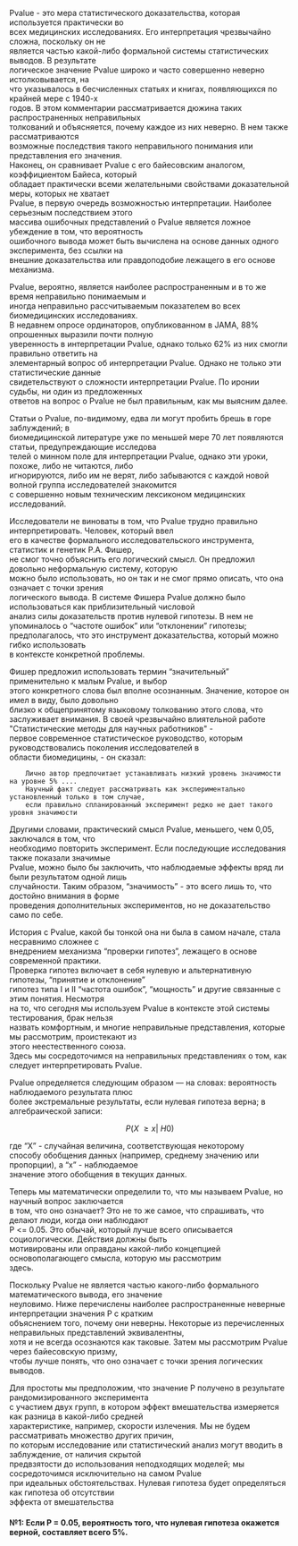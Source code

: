 Pvalue - это мера статистического доказательства, которая используется практически во  
всех медицинских исследованиях. Его интерпретация чрезвычайно сложна, поскольку он не  
является частью какой-либо формальной системы статистических выводов. В результате  
логическое значение Pvalue широко и часто совершенно неверно истолковывается, на  
что указывалось в бесчисленных статьях и книгах, появляющихся по крайней мере с 1940-х  
годов. В этом комментарии рассматривается дюжина таких распространенных неправильных  
толкований и объясняется, почему каждое из них неверно. В нем также рассматриваются  
возможные последствия такого неправильного понимания или представления его значения.  
Наконец, он сравнивает Pvalue с его байесовским аналогом, коэффициентом Байеса, который  
обладает практически всеми желательными свойствами доказательной меры, которых не хватает  
Pvalue, в первую очередь возможностью интерпретации. Наиболее серьезным последствием этого  
массива ошибочных представлений о Pvalue является ложное убеждение в том, что вероятность  
ошибочного вывода может быть вычислена на основе данных одного эксперимента, без ссылки на  
внешние доказательства или правдоподобие лежащего в его основе механизма.  

Pvalue, вероятно, является наиболее распространенным и в то же время неправильно понимаемым и  
иногда неправильно рассчитываемым показателем во всех биомедицинских исследованиях.  
В недавнем опросе ординаторов, опубликованном в JAMA, 88% опрошенных выразили почти полную  
уверенность в интерпретации Pvalue, однако только 62% из них смогли правильно ответить на  
элементарный вопрос об интерпретации Pvalue. Однако не только эти статистические данные  
свидетельствуют о сложности интерпретации Pvalue. По иронии судьбы, ни один из предложенных  
ответов на вопрос о Pvalue не был правильным, как мы выясним далее.  

Статьи о Pvalue, по-видимому, едва ли могут пробить брешь в горе заблуждений; в  
биомедицинской литературе уже по меньшей мере 70 лет появляются статьи, предупреждающие исследова  
телей о минном поле для интерпретации Pvalue, однако эти уроки, похоже, либо не читаются, либо  
игнорируются, либо им не верят, либо забываются с каждой новой волной группа исследователей знакомится  
с совершенно новым техническим лексиконом медицинских исследований.  

Исследователи не виноваты в том, что Pvalue трудно правильно интерпретировать. Человек, который ввел  
его в качестве формального исследовательского инструмента, статистик и генетик Р.А. Фишер,  
не смог точно объяснить его логический смысл. Он предложил довольно неформальную систему, которую  
можно было использовать, но он так и не смог прямо описать, что она означает с точки зрения  
логического вывода. В системе Фишера Pvalue должно было использоваться как приблизительный числовой  
анализ силы доказательств против нулевой гипотезы. В нем не упоминалось о “частоте ошибок” или 
“отклонении” гипотезы; предполагалось, что это инструмент доказательства, который можно гибко использовать  
в контексте конкретной проблемы.  

Фишер предложил использовать термин “значительный” применительно к малым Pvalue, и выбор   
этого конкретного слова был вполне осознанным. Значение, которое он имел в виду, было довольно  
близко к общепринятому языковому толкованию этого слова, что заслуживает внимания. 
В своей чрезвычайно влиятельной работе "Статистические методы для научных работников" -  
первое современное статистическое руководство, которым руководствовались поколения исследователей в  
области биомедицины, - он сказал:  
```
    Лично автор предпочитает устанавливать низкий уровень значимости на уровне 5% ....  
    Научный факт следует рассматривать как экспериментально установленный только в том случае,  
    если правильно спланированный эксперимент редко не дает такого уровня значимости
```

Другими словами, практический смысл Pvalue, меньшего, чем 0,05, заключался в том, что  
необходимо повторить эксперимент. Если последующие исследования также показали значимые  
Pvalue, можно было бы заключить, что наблюдаемые эффекты вряд ли были результатом одной лишь  
случайности. Таким образом, “значимость” - это всего лишь то, что достойно внимания в форме  
проведения дополнительных экспериментов, но не доказательство само по себе.  

История с Pvalue, какой бы тонкой она ни была в самом начале, стала несравнимо сложнее с  
внедрением механизма “проверки гипотез”, лежащего в основе современной практики.  
Проверка гипотез включает в себя нулевую и альтернативную гипотезы, “принятие и отклонение”  
гипотез типа I и II “частота ошибок”, “мощность” и другие связанные с этим понятия. Несмотря  
на то, что сегодня мы используем Pvalue в контексте этой системы тестирования, брак нельзя  
назвать комфортным, и многие неправильные представления, которые мы рассмотрим, проистекают из  
этого неестественного союза.  
Здесь мы сосредоточимся на неправильных представлениях о том, как следует интерпретировать Pvalue.  

Pvalue определяется следующим образом — на словах: вероятность наблюдаемого результата плюс  
более экстремальные результаты, если нулевая гипотеза верна; в алгебраической записи: 

$$P \left (X\ \geq x \middle | \ H0 \right)$$

где “X” - случайная величина, соответствующая некоторому  
способу обобщения данных (например, среднему значению или пропорции), а “x” - наблюдаемое  
значение этого обобщения в текущих данных.  

Теперь мы математически определили то, что мы называем Pvalue, но научный вопрос заключается  
в том, что оно означает? Это не то же самое, что спрашивать, что делают люди, когда они наблюдают  
P <= 0.05. Это обычай, который лучше всего описывается социологически.  Действия должны быть  
мотивированы или оправданы какой-либо концепцией основополагающего смысла, которую мы рассмотрим  
здесь.  

Поскольку Pvalue не является частью какого-либо формального математического вывода, его значение  
неуловимо. Ниже перечислены наиболее распространенные неверные интерпретации значения P с кратким  
объяснением того, почему они неверны. Некоторые из перечисленных неправильных представлений эквивалентны,  
хотя и не всегда осознаются как таковые. Затем мы рассмотрим Pvalue через байесовскую призму,  
чтобы лучше понять, что оно означает с точки зрения логических выводов.  

Для простоты мы предположим, что значение P получено в результате рандомизированного эксперимента  
с участием двух групп, в котором эффект вмешательства измеряется как разница в какой-либо средней  
характеристике, например, скорости излечения. Мы не будем рассматривать множество других причин,  
по которым исследование или статистический анализ могут вводить в заблуждение, от наличия скрытой  
предвзятости до использования неподходящих моделей; мы сосредоточимся исключительно на самом Pvalue  
при идеальных обстоятельствах. Нулевая гипотеза будет определяться как гипотеза об отсутствии  
эффекта от вмешательства  

#### №1: Если P = 0.05, вероятность того, что нулевая гипотеза окажется верной, составляет всего 5%.



